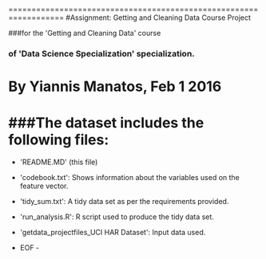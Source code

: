 ==================================================================
#Assignment: Getting and Cleaning Data Course Project

###for the 'Getting and Cleaning Data' course
### of 'Data Science Specialization' specialization.

By Yiannis Manatos, Feb 1 2016
==================================================================

###The dataset includes the following files:
=========================================

- 'README.MD' (this file)

- 'codebook.txt': Shows information about the variables used on the feature vector.

- 'tidy_sum.txt': A tidy data set as per the requirements provided.

- 'run_analysis.R': R script used to produce the tidy data set.

- 'getdata_projectfiles_UCI HAR Dataset': Input data used.



- EOF -
